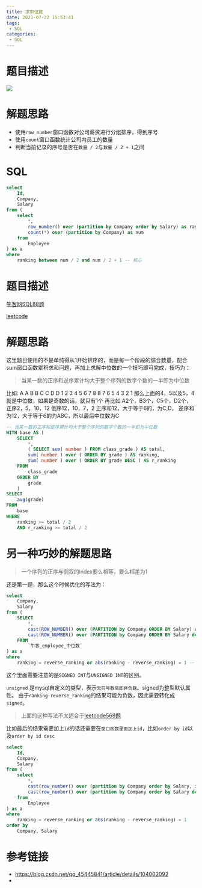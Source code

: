 ```yaml
---
title: 求中位数
date: 2021-07-22 15:53:41
tags:
 - SQL
categories:
 - SQL
---
```


# 题目描述

![](./0.png)

# 解题思路

- 使用`row_number`窗口函数对公司薪资进行分组排序，得到序号
- 使用`count`窗口函数统计公司内员工的数量
- 判断当前记录的序号是否在`数量 / 2`与`数量 / 2 + 1`之间

# SQL

```sql
select
    Id,
    Company,
    Salary
from (
    select
        *,
        row_number() over (partition by Company order by Salary) as ranking,
        count(*) over (partition by Company) as num
    from 
        Employee
) as a
where
    ranking between num / 2 and num / 2 + 1 -- 核心
```


# 题目描述

[牛客网SQL88题](https://www.nowcoder.com/practice/165d88474d434597bcd2af8bf72b24f1?tpId=82&tags=&title=&difficulty=0&judgeStatus=0&rp=1)

[leetcode](https://leetcode-cn.com/problems/find-median-given-frequency-of-numbers/submissions/)

# 解题思路

这里题目使用的不是单纯得从1开始排序的，而是每一个阶段的综合数量，配合sum窗口函数累积求和问题，再加上求解中位数的一个技巧即可完成，技巧为：

> 当某一数的正序和逆序累计均大于整个序列的数字个数的一半即为中位数

比如:
A A B B C C D D 
1 2 3  4  5 6  7 8
8 7 6  5  4  3 2 1
那么上面的4，5以及5，4就是中位数，如果是奇数的话，就只有1个
再比如
A2个，B3个，C5个，D2个，
正序2，5，10，12
倒序12，10，7，2
正序和12，大于等于6的，为C,D，
逆序和为12，大于等于6的为ABC，所以最后中位数为C

```sql
-- 当某一数的正序和逆序累计均大于整个序列的数字个数的一半即为中位数
WITH base AS (
	SELECT
		*,
		( SELECT sum( number ) FROM class_grade ) AS total,
		sum( number ) over ( ORDER BY grade ) AS ranking,
		sum( number ) over ( ORDER BY grade DESC ) AS r_ranking 
	FROM
		class_grade 
	ORDER BY
		grade 
	) 
SELECT
	avg(grade)
FROM
	base 
WHERE
	ranking >= total / 2 
	AND r_ranking >= total / 2
```

# 另一种巧妙的解题思路

> 一个序列的正序与倒叙的index要么相等，要么相差为1

还是第一题，那么这个时候优化的写法为：

```sql
select
	Company,
	Salary
from (
	SELECT
		*,
		cast(ROW_NUMBER() over (PARTITION by Company ORDER BY Salary) as SIGNED) as ranking, -- 显示类型转换
		cast(ROW_NUMBER() over (PARTITION by Company ORDER BY Salary desc) as SIGNED) as reverse_ranking
	FROM
		`牛客_employee_中位数`
) as a
where
	ranking = reverse_ranking or abs(ranking - reverse_ranking) = 1 -- 接受相减是负数的结果
```

这个里面需要注意的是`SIGNED INT`与`UNSIGNED INT`的区别。

`unsigned` 是mysql自定义的类型，表示`无符号数值即非负数`。signed为整型默认属性。
由于`ranking-reverse_ranking`的结果可能为负数，因此需要转化成`signed`。

> 上面的这种写法不太适合于[leetcode569题](https://leetcode-cn.com/problems/median-employee-salary/)

比如最后的结果需要加上`id`的话还需要在`窗口函数里面加上id`，比如`order by id`以及`order by id desc`

```sql
select
    Id,
    Company,
    Salary
from (
    select
        *,
        cast(row_number() over (partition by Company order by Salary, id) as signed) as ranking,
        cast(row_number() over (partition by Company order by Salary desc, id desc) as signed) as reverse_ranking
    from
        Employee
) as a
where
    ranking = reverse_ranking or abs(ranking - reverse_ranking) = 1
order by
    Company, Salary


```

# 参考链接

- https://blog.csdn.net/qq_45445841/article/details/104002092
- 
